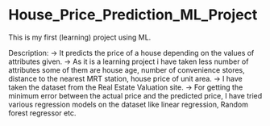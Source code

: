 # House_Price_Prediction_ML_Project
This is my first (learning) project using ML. 

Description:
  -> It predicts the price of a house depending on the values of attributes given.
  -> As it is a learning project i have taken less number of attributes some of them are house age, number of convenience stores, distance to the nearest MRT station, house        price of unit area.
  -> I have taken the dataset from the Real Estate Valuation site.
  -> For getting the minimum error between the actual price and the predicted price, I have tried various regression models on the dataset like linear regression, Random           forest regressor etc.
